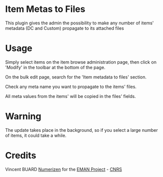 # Item Metas to Files

This plugin gives the admin the possibility to make any number of items' metadata (DC and Custom) propagate to its attached files

# Usage

Simply select items on the item browse administration page, then click on 'Modify' in the toolbar at the bottom of the page.

On the bulk edit page, search for the 'Item metadata to files' section.

Check any meta name you want to propagate to the items' files.

All meta values from the items' will be copied in the files' fields.

# Warning

The update takes place in the background, so if you select a large number of items, it could take a while.

# Credits

Vincent BUARD [Numerizen](http://numerizen.com) for the [EMAN Project](http://eman-archives.org) - [CNRS](https://www.cnrs.fr)






